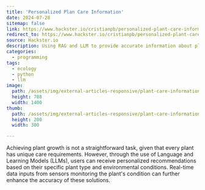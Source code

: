 ```yaml
---
title: 'Personalized Plan Care Information'
date: 2024-07-28
sitemap: false
link: https://www.hackster.io/cristianpb/personalized-plant-care-information-7daf9d
redirect_to: https://www.hackster.io/cristianpb/personalized-plant-care-information-7daf9d
source: Hackster.io
description: Using RAG and LLM to provide accurate information about plant care.
categories:
  - programming
tags:
  - ecology
  - python
  - llm
image:
  path: /assets/img/external-articles-responsive/plant-care-information-16x9.jpg
  height: 788
  width: 1400
thumb:
  path: /assets/img/external-articles-responsive/plant-care-information-thumb.jpg
  height: 200
  width: 300

---
```



Achieving plant growth is not a straightforward task, given that every plant has unique care requirements. However, through the use of Language and Learning Models (LLMs), users can receive personalized recommendations based on their specific plant type and environmental conditions. Real-time data inputs from sensors monitoring the plant's condition can further enhance the accuracy of these solutions.
